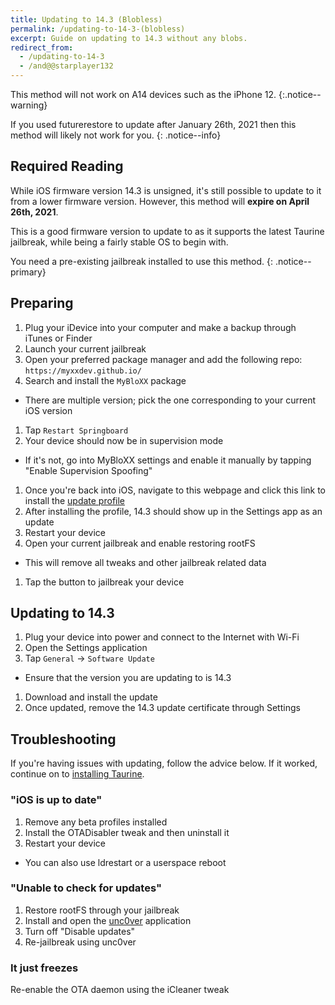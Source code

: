 ```yaml
---
title: Updating to 14.3 (Blobless)
permalink: /updating-to-14-3-(blobless)
excerpt: Guide on updating to 14.3 without any blobs.
redirect_from:
  - /updating-to-14-3
  - /and@@starplayer132
---
```


This method will not work on A14 devices such as the iPhone 12.
{:.notice--warning}

If you used futurerestore to update after January 26th, 2021 then this method will likely not work for you.
{: .notice--info}

## Required Reading

While iOS firmware version 14.3 is unsigned, it's still possible to update to it from a lower firmware version. However, this method will **expire on April 26th, 2021**.

This is a good firmware version to update to as it supports the latest Taurine jailbreak, while being a fairly stable OS to begin with.

You need a pre-existing jailbreak installed to use this method.
{: .notice--primary}

## Preparing

1. Plug your iDevice into your computer and make a backup through iTunes or Finder
1. Launch your current jailbreak
1. Open your preferred package manager and add the following repo: `https://myxxdev.github.io/`
1. Search and install the `MyBloXX` package
  - There are multiple version; pick the one corresponding to your current iOS version
1. Tap `Restart Springboard`
1. Your device should now be in supervision mode
  - If it's not, go into MyBloXX settings and enable it manually by tapping "Enable Supervision Spoofing"
1. Once you're back into iOS, navigate to this webpage and click this link to install the [update profile](https://cdn.discordapp.com/attachments/688122358107603013/829323445200355359/90_Day_Delay.mobileconfig)
1. After installing the profile, 14.3 should show up in the Settings app as an update
1. Restart your device
1. Open your current jailbreak and enable restoring rootFS
  - This will remove all tweaks and other jailbreak related data
1. Tap the button to jailbreak your device

## Updating to 14.3

1. Plug your device into power and connect to the Internet with Wi-Fi
1. Open the Settings application
1. Tap `General` -> `Software Update`
  - Ensure that the version you are updating to is 14.3
1. Download and install the update
1. Once updated, remove the 14.3 update certificate through Settings

## Troubleshooting

If you're having issues with updating, follow the advice below. If it worked, continue on to [installing Taurine](installing-taurine).

### "iOS is up to date"

1. Remove any beta profiles installed
1. Install the OTADisabler tweak and then uninstall it
1. Restart your device
  - You can also use ldrestart or a userspace reboot

### "Unable to check for updates"

1. Restore rootFS through your jailbreak
1. Install and open the [unc0ver](installing-unc0ver) application
1. Turn off "Disable updates"
1. Re-jailbreak using unc0ver

### It just freezes

Re-enable the OTA daemon using the iCleaner tweak
